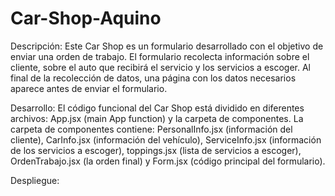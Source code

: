 # Car-Shop-Aquino
Descripción: Este Car Shop es un formulario desarrollado con el objetivo de enviar una orden de trabajo. El formulario recolecta información sobre el cliente, sobre el auto que recibirá el servicio y los servicios a escoger. Al final de la recolección de datos, una página con los datos necesarios aparece antes de enviar el formulario.

Desarrollo: El código funcional del Car Shop está dividido en diferentes archivos: App.jsx (main App function) y la carpeta de componentes. La carpeta de componentes contiene: PersonalInfo.jsx (información del cliente), CarInfo.jsx (información del vehículo), ServiceInfo.jsx (información de los servicios a escoger), toppings.jsx (lista de servicios a escoger), OrdenTrabajo.jsx (la orden final) y Form.jsx (código principal del formulario).

Despliegue: 

